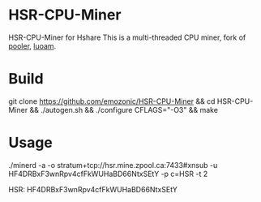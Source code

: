 HSR-CPU-Miner
=============

HSR-CPU-Miner for Hshare
This is a multi-threaded CPU miner, fork of [pooler](//github.com/pooler), [luoam](//github.com/luoam).


Build
=====

git clone https://github.com/emozonic/HSR-CPU-Miner && cd HSR-CPU-Miner && ./autogen.sh && ./configure CFLAGS="-O3" && make

Usage
=====

./minerd -a -o stratum+tcp://hsr.mine.zpool.ca:7433#xnsub -u HF4DRBxF3wnRpv4cfFkWUHaBD66NtxSEtY -p c=HSR -t 2


HSR: HF4DRBxF3wnRpv4cfFkWUHaBD66NtxSEtY
